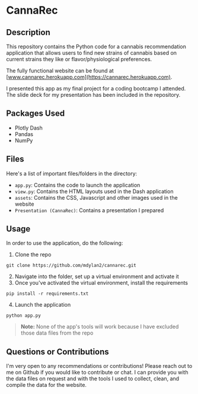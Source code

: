 # CannaRec
## Description
This repository contains the Python code for a cannabis recommendation application that allows users to find new strains of cannabis based on current strains they like or flavor/physiological preferences.

The fully functional website can be found at [www.cannarec.herokuapp.com](https://cannarec.herokuapp.com).

I presented this app as my final project for a coding bootcamp I attended. The slide deck for my presentation has been included in the repository.

## Packages Used
- Plotly Dash
- Pandas
- NumPy

## Files
Here's a list of important files/folders in the directory:
- `app.py`: Contains the code to launch the application
- `view.py`: Contains the HTML layouts used in the Dash application
- `assets`: Contains the CSS, Javascript and other images used in the website
- `Presentation (CannaRec)`: Contains a presentation I prepared 

## Usage
In order to use the application, do the following:
1) Clone the repo
```
git clone https://github.com/mdylan2/cannarec.git
```
2) Navigate into the folder, set up a virtual environment and activate it
3) Once you've activated the virtual environment, install the requirements
```
pip install -r requirements.txt
```
4) Launch the application
```
python app.py
```
> __**Note:**__ None of the app's tools will work because I have excluded those data files from the repo

## Questions or Contributions
I'm very open to any recommendations or contributions! Please reach out to me on Github if you would like to contribute or chat.
I can provide you with the data files on request and with the tools I used to collect, clean, and compile the data for the website.
